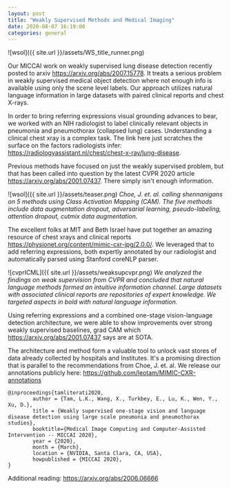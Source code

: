 ```yaml
---
layout: post
title: "Weakly Supervised Methods and Medical Imaging"
date: 2020-08-07 16:19:00
categories: general
---
```

![wsol]({{ site.url }}/assets/WS_title_runner.png)

Our MICCAI work on weakly supervised lung disease detection recently posted to arxiv <https://arxiv.org/abs/2007.15778>.  It treats a serious problem in weakly supervised medical object detection where not enough info is available using only the scene level labels.  Our approach utilizes natural language information in large datasets with paired clinical reports and chest X-rays.

In order to bring referring expressions visual grounding advances to bear, we worked with an NIH radiologist to label clinically relevant objects in pneumonia and pneumothorax (collapsed lung) cases. Understanding a clinical chest xray is a complex task. The link here just scratches the surface on the factors radiologists infer: <https://radiologyassistant.nl/chest/chest-x-ray/lung-disease>.  

Previous methods have focused on just the weakly supervised problem, but that has been called into question by the latest CVPR 2020 article <https://arxiv.org/abs/2001.07437>. There simply isn't enough information.

![wsol]({{ site.url }}/assets/teaser.png)
*Choe, J. et. al. calling shennanigans on 5 methods using Class Activation Mapping (CAM). The five methods include data augmentation dropout, adversarial learning, pseudo-labeling, attention dropout, cutmix data augmentation.*

The excellent folks at MIT and Beth Israel have put together an amazing resource of chest xrays and clinical reports <https://physionet.org/content/mimic-cxr-jpg/2.0.0/>. We leveraged that to add referring expressions, both expertly annotated by our radiologist and automatically parsed using Stanford coreNLP parser.

![cvprICML]({{ site.url }}/assets/weaksupcvpr.png)
*We analyzed the findings on weak supervision from CVPR and concluded that natural language methods formed an intuitive information channel. Large datasets with associated clinical reports are repositories of expert knowledge.  We targeted aspects in bold with natural language information.*

Using referring expressions and a combined one-stage vision-language detection architecture, we were able to show improvements over strong weakly supervised baselines, grad CAM which <https://arxiv.org/abs/2001.07437> says are at SOTA.

The architecture and method form a valuable tool to unlock vast stores of data already collected by hospitals and Institutes. It's a promising direction that is parallel to the recommendations from Choe, J. et. al. We release our annotations publicly here: <https://github.com/leotam/MIMIC-CXR-annotations>

```
@inproceedings{tamliterati2020,
        author = {Tam, L.K., Wang, X., Turkbey, E., Lu, K., Wen, Y., Xu, D.},    
        title = {Weakly supervised one-stage vision and language disease detection using large scale pneumonia and pneumothorax studies},
        booktitle={Medical Image Computing and Computer-Assisted Intervention -- MICCAI 2020},    
        year = {2020},    
        month = {March},    
        location = {NVIDIA, Santa Clara, CA, USA},     
        howpublished = {MICCAI 2020},
}
```

Additional reading: <https://arxiv.org/abs/2006.06666>

